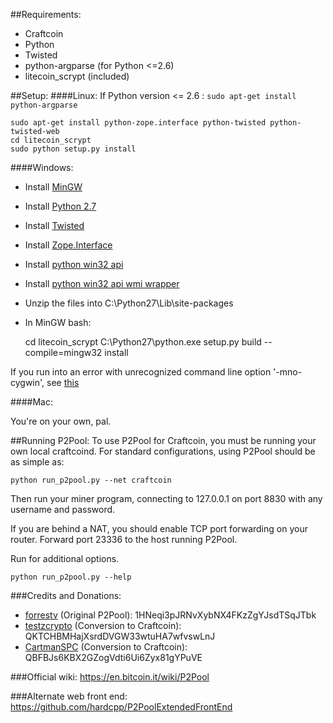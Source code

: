 ##Requirements:
* Craftcoin
* Python
* Twisted
* python-argparse (for Python <=2.6)
* litecoin_scrypt (included)


##Setup:
####Linux:
If Python version <= 2.6 : `sudo apt-get install python-argparse`

    sudo apt-get install python-zope.interface python-twisted python-twisted-web
    cd litecoin_scrypt
    sudo python setup.py install

####Windows:
* Install [MinGW](http://www.mingw.org/wiki/Getting_Started)
* Install [Python 2.7](http://www.python.org/getit/)
* Install [Twisted](http://twistedmatrix.com/trac/wiki/Downloads)
* Install [Zope.Interface](http://pypi.python.org/pypi/zope.interface/3.8.0)
* Install [python win32 api](http://sourceforge.net/projects/pywin32/files/pywin32/Build%20218)
* Install [python win32 api wmi wrapper](https://pypi.python.org/pypi/WMI/#downloads)
* Unzip the files into C:\Python27\Lib\site-packages
* In MinGW bash:

    cd litecoin_scrypt
    C:\Python27\python.exe setup.py build --compile=mingw32 install

If you run into an error with unrecognized command line option '-mno-cygwin', see [this](http://stackoverflow.com/questions/6034390/compiling-with-cython-and-mingw-produces-gcc-error-unrecognized-command-line-o)

####Mac:

You're on your own, pal.


##Running P2Pool:
To use P2Pool for Craftcoin, you must be running your own local craftcoind. For standard
configurations, using P2Pool should be as simple as:

    python run_p2pool.py --net craftcoin

Then run your miner program, connecting to 127.0.0.1 on port 8830 with any
username and password.

If you are behind a NAT, you should enable TCP port forwarding on your
router. Forward port 23336 to the host running P2Pool.

Run for additional options.

    python run_p2pool.py --help


###Credits and Donations:
* [forrestv](https://github.com/forrestv) (Original P2Pool): 1HNeqi3pJRNvXybNX4FKzZgYJsdTSqJTbk
* [testzcrypto](https://github.com/testzcrypto) (Conversion to Craftcoin): QKTCHBMHajXsrdDVGW33wtuHA7wfvswLnJ
* [CartmanSPC](https://bitcointalk.org/index.php?action=profile;u=101393) (Conversion to Craftcoin): QBFBJs6KBX2GZogVdti6Ui6Zyx81gYPuVE

###Official wiki:
https://en.bitcoin.it/wiki/P2Pool

###Alternate web front end:
https://github.com/hardcpp/P2PoolExtendedFrontEnd
